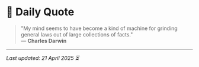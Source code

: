 # 📜 Daily Quote

> "My mind seems to have become a kind of machine for grinding general laws out of large collections of facts."  
> — **Charles Darwin**

---

_Last updated: 21 April 2025 ⏳_
